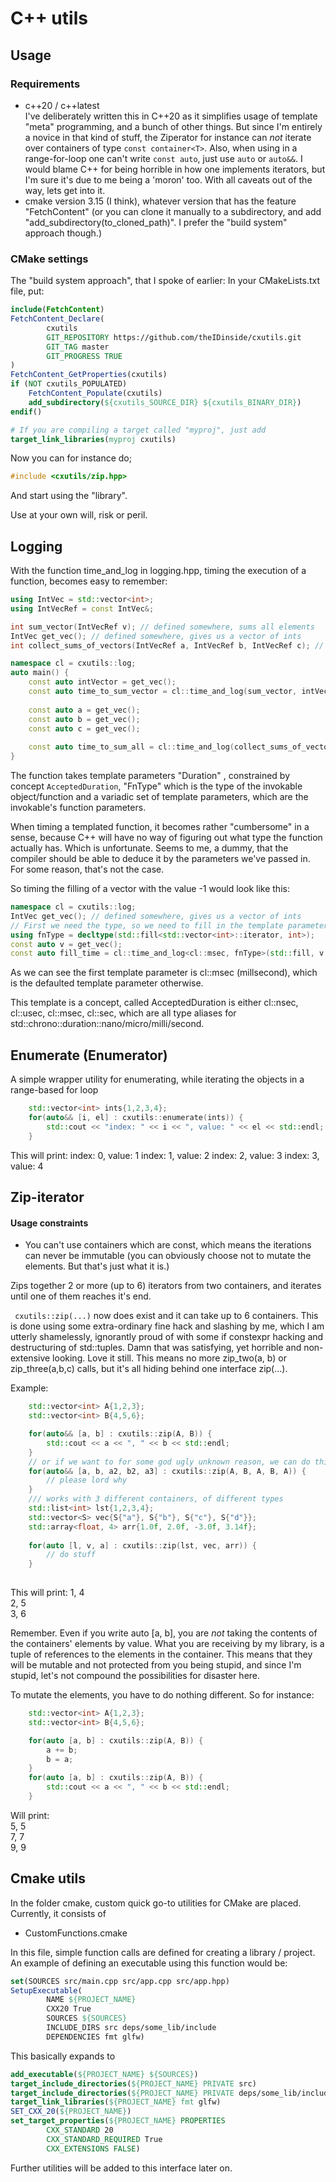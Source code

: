 # C++ utils

## Usage

### Requirements
- c++20 / c++latest <br> 
  I've deliberately written this in C++20 as it simplifies usage of template "meta" programming, and a bunch 
  of other things. But since I'm entirely a novice in that kind of stuff, the Ziperator for instance
  can _not_ iterate over containers of type ```const container<T>```. Also, when using in a range-for-loop one 
  can't write ```const auto```, just use ```auto``` or ```auto&&```. I would blame C++ for being horrible
  in how one implements iterators, but I'm sure it's due to me being a 'moron' too. With all caveats out of the way, 
  lets get into it.
- cmake version 3.15 (I think), whatever version that has the feature "FetchContent" (or you can clone it manually to
  a subdirectory, and add "add_subdirectory(to_cloned_path)". I prefer the "build system" approach though.)

### CMake settings
The "build system approach", that I spoke of earlier:
In your CMakeLists.txt file, put:

```cmake
include(FetchContent)
FetchContent_Declare(
        cxutils
        GIT_REPOSITORY https://github.com/theIDinside/cxutils.git
        GIT_TAG master
        GIT_PROGRESS TRUE
)
FetchContent_GetProperties(cxutils)
if (NOT cxutils_POPULATED)
    FetchContent_Populate(cxutils)
    add_subdirectory(${cxutils_SOURCE_DIR} ${cxutils_BINARY_DIR})
endif()

# If you are compiling a target called "myproj", just add
target_link_libraries(myproj cxutils)
```
Now you can for instance do;
```cpp
#include <cxutils/zip.hpp>
```

And start using the "library".

Use at your own will, risk or peril. 

## Logging
With the function time_and_log in logging.hpp, timing the execution of a function, becomes easy to remember:
```cpp
using IntVec = std::vector<int>;
using IntVecRef = const IntVec&;

int sum_vector(IntVecRef v); // defined somewhere, sums all elements
IntVec get_vec(); // defined somewhere, gives us a vector of ints
int collect_sums_of_vectors(IntVecRef a, IntVecRef b, IntVecRef c); // defined some where. Sums all vectors

namespace cl = cxutils::log;
auto main() {
    const auto intVector = get_vec();
    const auto time_to_sum_vector = cl::time_and_log(sum_vector, intVector);
    
    const auto a = get_vec(); 
    const auto b = get_vec();
    const auto c = get_vec();
    
    const auto time_to_sum_all = cl::time_and_log(collect_sums_of_vectors, a, b, c);
}
```

The function takes template parameters "Duration" , constrained by concept ```AcceptedDuration```, "FnType" which
is the type of the invokable object/function and a variadic set of template parameters, which are the invokable's function
parameters.

When timing a templated function, it becomes rather "cumbersome" in a sense, because C++ will have no way
of figuring out what type the function actually has. Which is unfortunate. Seems to me, a dummy, that the compiler
should be able to deduce it by the parameters we've passed in. For some reason, that's not the case. 

So timing the filling of a vector with the value -1 would look like this:

```cpp
namespace cl = cxutils::log;
IntVec get_vec(); // defined somewhere, gives us a vector of ints
// First we need the type, so we need to fill in the template parameters
using fnType = decltype(std::fill<std::vector<int>::iterator, int>);
const auto v = get_vec();
const auto fill_time = cl::time_and_log<cl::msec, fnType>(std::fill, v.begin(), v.end(), -1);
```

As we can see the first template parameter is cl::msec (millsecond), which is the defaulted template parameter otherwise.

This template is a concept, called AcceptedDuration is either cl::nsec, cl::usec, cl::msec, cl::sec, which are
all type aliases for std::chrono::duration::nano/micro/milli/second.

## Enumerate (Enumerator)

A simple wrapper utility for enumerating, while iterating the objects in a range-based for loop

```cpp
    std::vector<int> ints{1,2,3,4};
    for(auto&& [i, el] : cxutils::enumerate(ints)) {
        std::cout << "index: " << i << ", value: " << el << std::endl;
    }
```

This will print:
index: 0, value: 1
index: 1, value: 2
index: 2, value: 3
index: 3, value: 4

## Zip-iterator

#### Usage constraints
- You can't use containers which are const, which means the iterations can never be immutable (you can obviously
  choose not to mutate the elements. But that's just what it is.)


Zips together 2 or more (up to 6) iterators from two containers, and iterates until one of them reaches it's end.

``` cxutils::zip(...)``` now does exist and it can take up to 6 containers. This is done using some extra-ordinary fine
hack and slashing by me, which I am utterly shamelessly, ignorantly proud of with some if constexpr hacking and 
destructuring of std::tuples. Damn that was satisfying, yet horrible and non-extensive looking. Love it still.
This means no more zip_two(a, b) or zip_three(a,b,c) calls, but it's all hiding behind one interface zip(...).

Example:
```cpp
    std::vector<int> A{1,2,3};
    std::vector<int> B{4,5,6};

    for(auto&& [a, b] : cxutils::zip(A, B)) {
        std::cout << a << ", " << b << std::endl;
    }
    // or if we want to for some god ugly unknown reason, we can do this;
    for(auto&& [a, b, a2, b2, a3] : cxutils::zip(A, B, A, B, A)) {
        // please lord why
    }
    /// works with 3 different containers, of different types
    std::list<int> lst{1,2,3,4};
    std::vector<S> vec{S{"a"}, S{"b"}, S{"c"}, S{"d"}};
    std::array<float, 4> arr{1.0f, 2.0f, -3.0f, 3.14f};
    
    for(auto [l, v, a] : cxutils::zip(lst, vec, arr)) {
        // do stuff
    }
    
```

This will print:
1, 4<br>
2, 5<br>
3, 6<br>

Remember. Even if you write auto [a, b], you are _not_ taking the contents of the containers' elements by value.
What you are receiving by my library, is a tuple of references to the elements in the container. This means
that they will be mutable and not protected from you being stupid, and since I'm stupid, let's not compound the
possibilities for disaster here.

To mutate the elements, you have to do nothing different. So for instance:

```cpp
    std::vector<int> A{1,2,3};
    std::vector<int> B{4,5,6};

    for(auto [a, b] : cxutils::zip(A, B)) {
        a += b;
        b = a;
    }
    for(auto [a, b] : cxutils::zip(A, B)) {
        std::cout << a << ", " << b << std::endl;
    }
```

Will print:<br> 
5, 5<br>
7, 7<br>
9, 9<br>


## Cmake utils
In the folder cmake, custom quick go-to utilities for CMake are placed. Currently, it consists of
- CustomFunctions.cmake

In this file, simple function calls are defined for creating a library / project. An example of 
defining an executable using this function would be:

```cmake
set(SOURCES src/main.cpp src/app.cpp src/app.hpp)
SetupExecutable(
        NAME ${PROJECT_NAME}
        CXX20 True
        SOURCES ${SOURCES}
        INCLUDE_DIRS src deps/some_lib/include
        DEPENDENCIES fmt glfw)
```

This basically expands to
```cmake
add_executable(${PROJECT_NAME} ${SOURCES})
target_include_directories(${PROJECT_NAME} PRIVATE src)
target_include_directories(${PROJECT_NAME} PRIVATE deps/some_lib/include)
target_link_libraries(${PROJECT_NAME} fmt glfw)
SET_CXX_20(${PROJECT_NAME})
set_target_properties(${PROJECT_NAME} PROPERTIES
        CXX_STANDARD 20
        CXX_STANDARD_REQUIRED True
        CXX_EXTENSIONS FALSE)
```

Further utilities will be added to this interface later on.